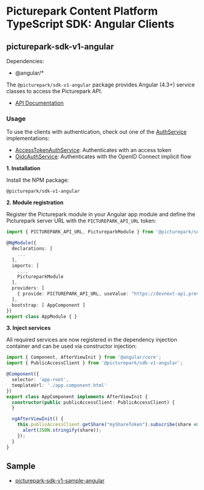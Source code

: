 # Picturepark Content Platform TypeScript SDK: Angular Clients

## picturepark-sdk-v1-angular

Dependencies:

- @angular/*

The `@picturepark/sdk-v1-angular` package provides Angular (4.3+) service classes to access the Picturepark API.

- [API Documentation](https://rawgit.com/Picturepark/Picturepark.SDK.TypeScript/master/docs/picturepark-sdk-v1-angular/api/index.html)

### Usage

To use the clients with authentication, check out one of the [AuthService](AuthService.md) implementations:

- [AccessTokenAuthService](AccessTokenAuthService.md): Authenticates with an access token
- [OidcAuthService](../picturepark-sdk-v1-angular-oidc/OidcAuthService.md): Authenticates with the OpenID Connect implicit flow

**1. Installation**

Install the NPM package:

    @picturepark/sdk-v1-angular

**2. Module registration**

Register the Picturepark module in your Angular app module and define the Picturepark server URL with the `PICTUREPARK_API_URL` token:

```typescript
import { PICTUREPARK_API_URL, PictureparkModule } from '@picturepark/sdk-v1-angular';

@NgModule({
  declarations: [
    ...
  ],
  imports: [
    ...,
    PictureparkModule
  ],
  providers: [
    { provide: PICTUREPARK_API_URL, useValue: "https://devnext-api.preview-picturepark.com" }
  ],
  bootstrap: [ AppComponent ]
})
export class AppModule { }
```

**3. Inject services**

All required services are now registered in the dependency injection container and can be used via constructor injection: 

```typescript
import { Component, AfterViewInit } from '@angular/core';
import { PublicAccessClient } from '@picturepark/sdk-v1-angular';

@Component({
  selector: 'app-root',
  templateUrl: './app.component.html'
})
export class AppComponent implements AfterViewInit {
  constructor(public publicAccessClient: PublicAccessClient) {
  }

  ngAfterViewInit() {
    this.publicAccessClient.getShare("myShareToken").subscribe(share => {
      alert(JSON.stringify(share));
    });
  }
}
```

## Sample

- [picturepark-sdk-v1-sample-angular](https://github.com/Picturepark/Picturepark.SDK.TypeScript/tree/master/samples/picturepark-sdk-v1-sample-angular)
